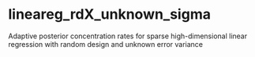 # lineareg_rdX_unknown_sigma
Adaptive posterior concentration rates for sparse high-dimensional linear regression with random design and unknown error variance
